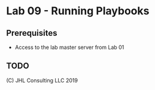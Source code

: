 # Lab 09 - Running Playbooks

## Prerequisites

* Access to the lab master server from Lab 01

## TODO

(C) JHL Consulting LLC 2019

